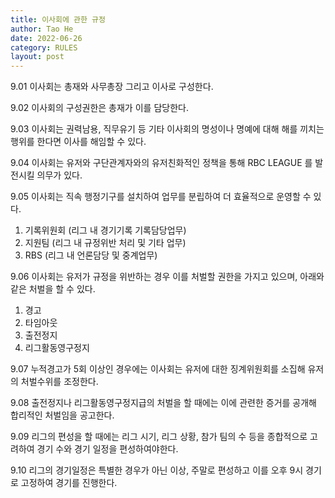 ```yaml
---
title: 이사회에 관한 규정
author: Tao He
date: 2022-06-26
category: RULES
layout: post
---
```


9.01 이사회는 총재와 사무총장 그리고 이사로 구성한다.

9.02 이사회의 구성권한은 총재가 이를 담당한다.

9.03 이사회는 권력남용, 직무유기 등 기타 이사회의 명성이나 명예에 대해 해를 끼치는 행위를 한다면 이사를 해임할 수 있다.

9.04 이사회는 유저와 구단관계자와의 유저친화적인 정책을 통해 RBC LEAGUE 를 발전시킬 의무가 있다.

9.05 이사회는 직속 행정기구를 설치하여 업무를 분립하여 더 효율적으로 운영할 수 있다. <br>
1. 기록위원회 (리그 내 경기기록 기록담당업무)
2. 지원팀 (리그 내 규정위반 처리 및 기타 업무)
3. RBS (리그 내 언론담당 및 중계업무)

9.06 이사회는 유저가 규정을 위반하는 경우 이를 처벌할 권한을 가지고 있으며, 아래와 같은 처벌을 할 수 있다.
1. 경고
2. 타임아웃
3. 출전정지
4. 리그활동영구정지

9.07 누적경고가 5회 이상인 경우에는 이사회는 유저에 대한 징계위원회를 소집해 유저의 처벌수위를 조정한다.

9.08 출전정지나 리그활동영구정지급의 처벌을 할 때에는 이에 관련한 증거를 공개해 합리적인 처벌임을 공고한다.

9.09 리그의 편성을 할 때에는 리그 시기, 리그 상황, 참가 팀의 수 등을 종합적으로 고려하여 경기 수와 경기 일정을 편성하여야한다.

9.10 리그의 경기일정은 특별한 경우가 아닌 이상, 주말로 편성하고 이를 오후 9시 경기로 고정하여 경기를 진행한다.
